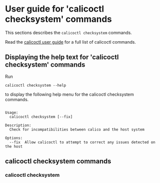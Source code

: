 
# User guide for 'calicoctl checksystem' commands

This sections describes the `calicoctl checksystem` commands.

Read the [calicoctl user guide](../calicoctl.md) for a full list of calicoctl commands.

## Displaying the help text for 'calicoctl checksystem' commands

Run

    calicoctl checksystem --help

to display the following help menu for the calicoctl checksystem commands.

```

Usage:
  calicoctl checksystem [--fix]

Description:
  Check for incompatibilities between calico and the host system

Options:
  --fix  Allow calicoctl to attempt to correct any issues detected on the host

```

## calicoctl checksystem commands

### calicoctl checksystem  

